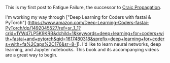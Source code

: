 This is my first post to Fatigue Failure, the successor to [Craic Propagation](https://craicpropagation.blogspot.com/).

I'm working my way through ["Deep Learning for Coders with fastai & PyTorch"] (https://www.amazon.com/Deep-Learning-Coders-fastai-PyTorch/dp/1492045527/ref=sr_1_1?crid=1YW47LP5K9KRB&dchild=1&keywords=deep+learning+for+coders+with+fastai+and+pytorch&qid=1617480318&sprefix=deep+learning+for+coders+with+fa%2Caps%2C176&sr=8-1).
I'd like to learn neural networks, deep learning, and Jupyter notebooks.  This book and its accompanying videos are a great way to begin.


